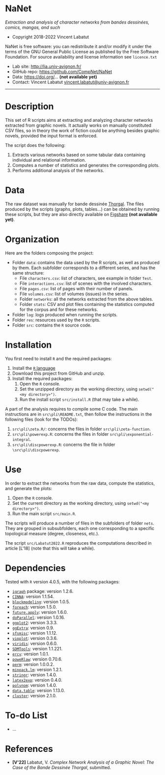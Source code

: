 NaNet
=======
*Extraction and analysis of character networks from bandes dessinées, comics, mangas, and such*

* Copyright 2018-2022 Vincent Labatut 

NaNet is free software: you can redistribute it and/or modify it under the terms of the GNU General Public License as published by the Free Software Foundation. For source availability and license information see `licence.txt`

* Lab site: http://lia.univ-avignon.fr/
* GitHub repo: https://github.com/CompNet/NaNet
* Data: https://doi.org/... **(not available yet)**
* Contact: Vincent Labatut <vincent.labatut@univ-avignon.fr>

-----------------------------------------------------------------------


# Description
This set of R scripts aims at extracting and analyzing character networks extracted from graphic novels. It actually works on manually constituted CSV files, so in theory the work of fiction could be anything besides graphic novels, provided the input format is enforced.

The script does the following:
1. Extracts various networks based on some tabular data containing individual and relational information.
2. Computes a number of statistics and generates the corresponding plots.
3. Performs additional analysis of the networks.


# Data
The raw dataset was manually for bande dessinée [Thorgal](https://en.wikipedia.org/wiki/Thorgal). The files produced by the scripts (graphs, plots, tables...) can be obtained by running these scripts, but they are also directly available on [Figshare](https://doi.org/...) **(not available yet)**.


# Organization
Here are the folders composing the project:
* Folder `data`: contains the data used by the R scripts, as well as produced by them. Each subfolder corresponds to a different series, and has the same structure:
  * File `characters.csv`: list of characters, see example in folder `Test`.
  * File `interactions.csv`: list of scenes with the involved characters.
  * File `pages.csv`: list of pages with their number of panels.
  * File `volumes.csv`: list of volumes (issues) in the series.
  * Folder `networks`: all the networks extracted from the above tables.
  * Folder `stats`: CSV and plot files containing the statistics computed for the corpus and for these networks.
* Folder `log`: logs produced when running the scripts.
* Folder `res`: resources used by the `R` scripts.
* Folder `src`: contains the `R` source code.


# Installation
You first need to install `R` and the required packages:

1. Install the [`R` language](https://www.r-project.org/)
2. Download this project from GitHub and unzip.
3. Install the required packages: 
   1. Open the `R` console.
   2. Set the unzipped directory as the working directory, using `setwd("<my directory>")`.
   3. Run the install script `src/install.R` (that may take a while).

A part of the analysis requires to compile some C code. The main instructions are in `src\pli\README.txt`, then follow the instructions in the following files (look for the TODOs):
1. `src\pli\zeta.R/`: concerns the files in folder `src\pli\zeta-function`.
2. `src\pli\powerexp.R`: concerns the files in folder `src\pli\exponential-integral`.
3. `src\pli\discpowerexp.R`: concerns the file in folder `\src\pli\discpowerexp`.


# Use
In order to extract the networks from the raw data, compute the statistics, and generate the plots:

1. Open the `R` console.
2. Set the current directory as the working directory, using `setwd("<my directory>")`.
3. Run the main script `src/main.R`.

The scripts will produce a number of files in the subfolders of folder `nets`. They are grouped in subsubfolders, each one corresponding to a specific topological measure (degree, closeness, etc.). 

The script `src/Labatut2022.R` reproduces the computations described in article [L'18] (note that this will take a while).


# Dependencies
Tested with `R` version 4.0.5, with the following packages:
* [`igraph`](http://igraph.org/r/) package: version 1.2.6.
* [`CINNA`](https://cran.r-project.org/web/packages/CINNA/): version 1.1.54.
* [`blockmodeling`](https://cran.r-project.org/web/packages/blockmodeling/): version 1.0.5.
* [`foreach`](https://cran.r-project.org/web/packages/foreach/): version 1.5.0.
* [`future.apply`](https://cran.r-project.org/web/packages/future.apply/): version 1.6.0.
* [`doParallel`](https://cran.r-project.org/web/packages/doParallel/): version 1.0.16.
* [`ggplot2`](https://cran.r-project.org/web/packages/ggplot2/): version 3.3.3.
* [`ggExtra`](https://cran.r-project.org/web/packages/ggExtra/): version 0.9.
* [`sfsmisc`](https://cran.r-project.org/web/packages/sfsmisc/): version 1.1.12.
* [`vioplot`](https://cran.r-project.org/web/packages/vioplot/): version 0.3.6.
* [`viridis`](https://cran.r-project.org/web/packages/viridis/): version 0.6.0.
* [`SDMTools`](https://cran.rstudio.com/web/packages/SDMTools): version 1.1.221.
* [`ercv`](https://cran.r-project.org/web/packages/ercv/): version 1.0.1.
* [`poweRlaw`](https://cran.r-project.org/web/packages/poweRlaw/): version 0.70.6.
* [`perm`](https://cran.r-project.org/web/packages/perm/): version 1.0.0.2.
* [`minpack.lm`](https://cran.r-project.org/web/packages/minpack.lm/): version 1.2.1.
* [`stringr`](https://cran.r-project.org/web/packages/stringr/): version 1.4.0.
* [`latex2exp`](https://cran.r-project.org/web/packages/latex2exp/): version 0.4.0.
* [`polynom`](https://cran.r-project.org/web/packages/polynom/): version 1.4.0.
* [`data.table`](https://cran.r-project.org/web/packages/data.table/): version 1.13.0.
* [`cluster`](https://cran.rstudio.com/web/packages/cluster): version 2.1.0.


# To-do List
* ...


# References
* **[V'22]** Labatut, V. *Complex Network Analysis of a Graphic Novel: The Case of the Bande Dessinée Thorgal*, submitted.
